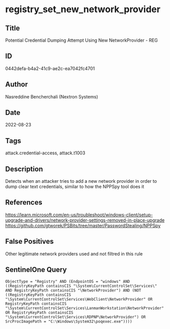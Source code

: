 # registry_set_new_network_provider

## Title
Potential Credential Dumping Attempt Using New NetworkProvider - REG

## ID
0442defa-b4a2-41c9-ae2c-ea7042fc4701

## Author
Nasreddine Bencherchali (Nextron Systems)

## Date
2022-08-23

## Tags
attack.credential-access, attack.t1003

## Description
Detects when an attacker tries to add a new network provider in order to dump clear text credentials, similar to how the NPPSpy tool does it

## References
https://learn.microsoft.com/en-us/troubleshoot/windows-client/setup-upgrade-and-drivers/network-provider-settings-removed-in-place-upgrade
https://github.com/gtworek/PSBits/tree/master/PasswordStealing/NPPSpy

## False Positives
Other legitimate network providers used and not filtred in this rule

## SentinelOne Query
```
ObjectType = "Registry" AND (EndpointOS = "windows" AND ((RegistryKeyPath containsCIS "\System\CurrentControlSet\Services\" AND RegistryKeyPath containsCIS "\NetworkProvider") AND (NOT ((RegistryKeyPath containsCIS "\System\CurrentControlSet\Services\WebClient\NetworkProvider" OR RegistryKeyPath containsCIS "\System\CurrentControlSet\Services\LanmanWorkstation\NetworkProvider" OR RegistryKeyPath containsCIS "\System\CurrentControlSet\Services\RDPNP\NetworkProvider") OR SrcProcImagePath = "C:\Windows\System32\poqexec.exe"))))

```